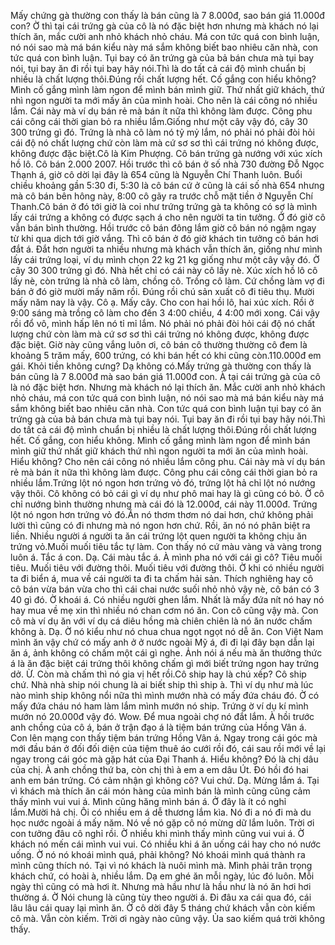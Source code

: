 Mấy chứng gà thường con thấy là bán cũng là 7 8.000đ, sao bán giá 11.000đ con? Ờ thì tại cái trứng gà của cô là nó đặc biệt hơn nhưng mà khách nó lại thích ăn, mắc cười anh nhỏ khách nhỏ cháu. Má con tức quá con bình luận, nó nói sao mà má bán kiểu này má sắm không biết bao nhiêu căn nhà, con tức quá con bình luận. Tụi bay có ăn trứng gà của bả bán chưa mà tụi bay nói, tụi bay ăn đi rồi tụi bay hãy nói.Thì là do tất cả cái độ mình chuẩn bị nhiều là chất lượng thôi.Đúng rồi chất lượng hết. Cố gắng con hiểu không? Mình cố gắng mình làm ngon để mình bán mình giữ. Thứ nhất giữ khách, thứ nhì ngon người ta mới mấy ăn của mình hoài. Cho nên là cái công nó nhiều lắm. Cái này mà ví dụ bán rẻ mà bán ít nữa thì không làm được. Công phu cái công cái thời gian bỏ ra nhiều lắm.Giống như một cây vậy đó, cây 30 300 trứng gì đó. Trứng là nhà cô làm nó tỷ mỷ lắm, nó phải nó phải đòi hỏi cái độ nó chất lượng chứ còn làm mà cứ sơ sơ thì cái trứng nó không được, không được đặc biệt.Cô là Kim Phượng. Cô bán trứng gà nướng với xúc xích hồ lô. Cô bán 2.000 2007. Hồi trước thì cô bán ở số nhà 730 đường Đỗ Ngọc Thạnh á, giờ cô dời lại đây là 654 cũng là Nguyễn Chí Thanh luôn. Buổi chiều khoảng gần 5:30 đi, 5:30 là cô bán cứ ở cũng là cái số nhà 654 nhưng mà cô bán bên hông này, 8:00 cô gãy ra trước chỗ mặt tiền ở Nguyễn Chí Thanh.Cô bán ở đó tới giờ là coi như trứng trứng gà ta không có sợ là mình lấy cái trứng a không có được sạch á cho nên người ta tin tưởng. Ở đó giờ cô vẫn bán bình thường. Hồi trước cô bán đông lắm giờ cô bán nó ngậm ngay từ khi qua dịch tới giờ vắng. Thì cô bán ở đó giờ khách tin tưởng cô bán hơi đắt á. Đắt hơn người ta nhiều nhưng mà khách vẫn thích ăn, giống như mình lấy cái trứng loại, ví dụ mình chọn 22 kg 21 kg giống như một cây vậy đó. Ờ cây 30 300 trứng gì đó. Nhà hết chỉ có cái này cô lấy nè. Xúc xích hồ lô cô lấy nè, còn trứng là nhà cô làm, chồng cô. Trồng cô làm. Cứ chồng làm vợ đi bán ở đó giờ mười mấy năm rồi. Đúng rồi chú sản xuất cô đi tiêu thụ. Mười mấy năm nay là vậy. Cô ạ. Mấy cây. Cho con hai hồi lô, hai xúc xích. Rồi ở 9:00 sáng mà trồng cô làm cho đến 3 4:00 chiều, 4 4:00 mới xong. Cái vậy rồi đổ vô, mình hấp lên nó tỉ mỉ lắm. Nó phải nó phải đòi hỏi cái độ nó chất lượng chứ còn làm mà cứ sơ sơ thì cái trứng nó không được, không được đặc biệt. Giờ này cũng vắng luôn ơi, cô bán cô thường thường cô đem là khoảng 5 trăm mấy, 600 trứng, có khi bán hết có khi cũng còn.110.000đ em gái. Khỏi tiền không cưng? Dạ không có.Mấy trứng gà thường con thấy là bán cũng là 7 8.000đ mà sao bán giá 11.000đ con. À tại cái trứng gà của cô là nó đặc biệt hơn. Nhưng mà khách nó lại thích ăn. Mắc cười anh nhỏ khách nhỏ cháu, má con tức quá con bình luận, nó nói sao mà má bán kiểu này má sắm không biết bao nhiêu căn nhà. Con tức quá con bình luận tụi bay có ăn trứng gà của bả bán chưa mà tụi bay nói. Tụi bay ăn đi rồi tụi bay hãy nói.Thì do tất cả cái độ mình chuẩn bị nhiều là chất lượng thôi.Đúng rồi chất lượng hết. Cố gắng, con hiểu không. Mình cố gắng mình làm ngon để mình bán mình giữ thứ nhất giữ khách thứ nhì ngon người ta mới ăn của mình hoài. Hiểu không? Cho nên cái công nó nhiều lắm công phu. Cái này mà ví dụ bán rẻ mà bán ít nữa thì không làm được. Công phu cái công cái thời gian bỏ ra nhiều lắm.Trứng lột nó ngon hơn trứng vỏ đó, trứng lột hả chỉ lột nó nướng vậy thôi. Cô không có bỏ cái gì ví dụ như phô mai hay là gì cũng có bỏ. Ờ cô chỉ nướng bình thường nhưng mà cái đó là 12.000đ, cái này 11.000đ. Trứng lột nó ngon hơn trứng vỏ đó.Ăn nó thơm thơm nó dai hơn, chứ không phải lười thì cũng có đi nhưng mà nó ngon hơn chứ. Rồi, ăn nó nó phân biệt ra liền. Nhiều người á người ta ăn cái trứng lột quen người ta không chịu ăn trứng vỏ.Muối muối tiêu tắc tự làm. Con thấy nó cứ màu vàng và vàng trong luôn á. Tắc á con. Dạ. Cái màu tắc á. À mình pha nó với cái gì cô? Tiêu muối tiêu. Muối tiêu với đường thôi. Muối tiêu với đường thôi. Ờ khi có nhiều người ta đi biển á, mua về cái người ta đi ta chấm hải sản. Thích nghiêng hay cô cô bán vừa bán vừa cho thì cái chai nước suối nhỏ nhỏ vậy nè, cô bán có 3 40 gì đó. Ờ khoái á. Có nhiều người ghen lắm. Nhất là mấy đứa nít nó hay nó hay mua về mẹ xin thì nhiều nó chan cơm nó ăn. Con cô cũng vậy mà. Con cô mà ví dụ ăn với ví dụ cá diêu hồng mà chiên chiên là nó ăn nước chấm không à. Dạ. Ờ nó kiểu như nó chua chua ngọt ngọt nó dễ ăn. Con Việt Nam mình ăn vậy chứ có mấy anh ở ở nước ngoài Mỹ á, đi đi lại đây bạn dẫn lại ăn á, ảnh không có chấm một cái gì nghe. Ảnh nói á nếu mà ăn thưởng thức á là ăn đặc biệt cái trứng thôi không chấm gì mới biết trứng ngon hay trứng dở. Ừ. Còn mà chấm thì nó gia vị hết rồi.Cô ship hay là chú xếp? Cô ship chứ. Nhà nhà ship nói chung là ai biết ship thì ship à. Thì ví dụ như mà lúc nào mình ship không nổi nữa thì mình mướn nhà có mấy đứa cháu đó. Ờ có mấy đứa cháu nó ham làm lắm mình mướn nó ship. Trứng ờ ví dụ kí mình mướn nó 20.000đ vậy đó. Wow. Để mua ngoài chợ nó đắt lắm. À hồi trước anh chồng của cô á, bán ở trận đạo á là tiệm bán trứng của Hồng Vân á. Con lên mạng con thấy tiệm bán trứng Hồng Vân á. Ngay trong cái góc mà mới đầu bán ở đối đối diện của tiệm thuê áo cưới rồi đó, cái sau rồi mới về lại ngay trong cái góc mà gặp hát của Đại Thanh á. Hiểu không? Đó là chị dâu của chị. À anh chồng thứ ba, còn chị thì à em a em dâu Út. Đó hồi đó hai anh em bán trứng. Có cảm nhận gì không cô? Vui chứ. Dạ. Mừng lắm á. Tại vì khách mà thích ăn cái món hàng của mình bán là mình cũng cũng cảm thấy mình vui vui á. Mình cũng hăng mình bán á. Ở đây là ít có nghỉ lắm.Mười hả chị. Ôi có nhiều em á dễ thương lắm kìa. Nó đi a nó đi mà du học nước ngoài á mấy năm. Nó về nó gặp cô nó mừng dữ lắm luôn. Trời ơi con tưởng đâu cô nghỉ rồi. Ờ nhiều khi mình thấy mình cũng vui vui á. Ờ khách nó mến cái mình vui vui. Có nhiều khi á ăn uống cái hay cho nó nước uống. Ờ nó nó khoái mình quá, phải không? Nó khoái mình quá thành ra mình cũng thích nó. Tại vì nó khách là nuôi mình mà. Mình phải trân trọng khách chứ, có hoài à, nhiều lắm. Dạ em ghé ăn mỗi ngày, lúc đó luôn. Mỗi ngày thì cũng có mà hơi ít. Nhưng mà hầu như là hầu như là nó ăn hơi hơi thường á. Ờ Nói chung là cũng tùy theo người á. Đi đâu xa cái qua đó, cái lâu lâu cái quay lại mình ăn. Ờ cô dời đây 5 tháng chứ khách vẫn còn kiếm cô mà. Vẫn còn kiếm. Trời ơi ngày nào cũng vậy. Ủa sao kiếm quá trời không thấy.